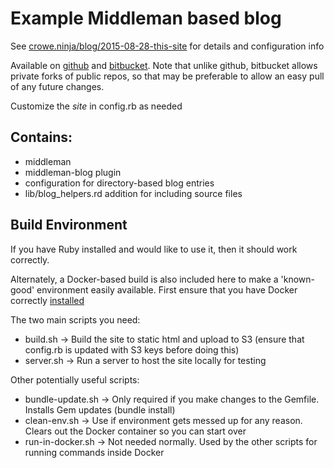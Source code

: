 # Example Middleman based blog

See [crowe.ninja/blog/2015-08-28-this-site](http://www.crowe.ninja/blog/2015-08-28-this-site/) for details and configuration info

Available on [github](https://github.com/jeffjcrowe/middleman-blog-template) and [bitbucket](https://bitbucket.org/jeffcrowe/middleman-blog-template).
Note that unlike github, bitbucket allows private forks of public repos, so that may be preferable to allow an easy pull of any future changes.

Customize the _site_ in config.rb as needed

## Contains:

* middleman
* middleman-blog plugin
* configuration for directory-based blog entries
* lib/blog_helpers.rd addition for including source files

## Build Environment

If you have Ruby installed and would like to use it, then it should work correctly.

Alternately, a Docker-based build is also included here to make a 'known-good' environment easily available.
First ensure that you have Docker correctly [installed](http://docs.docker.com/engine/installation/)

The two main scripts you need:

* build.sh -> Build the site to static html and upload to S3 (ensure that config.rb is updated with S3 keys before doing this)
* server.sh -> Run a server to host the site locally for testing

Other potentially useful scripts:

* bundle-update.sh -> Only required if you make changes to the Gemfile. Installs Gem updates (bundle install)
* clean-env.sh -> Use if environment gets messed up for any reason. Clears out the Docker container so you can start over
* run-in-docker.sh -> Not needed normally. Used by the other scripts for running commands inside Docker
